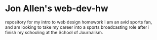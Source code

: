 # Jon Allen's web-dev-hw
repository for my intro to web design homework
I am an avid sports fan, and am looking to take my career into a sports broadcasting role after i finish my schooling at the School of Journalism.
